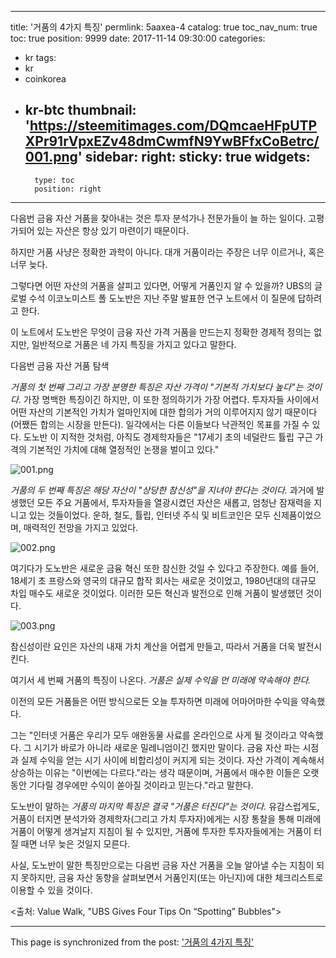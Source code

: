 
---
title: '거품의 4가지 특징'
permlink: 5aaxea-4
catalog: true
toc_nav_num: true
toc: true
position: 9999
date: 2017-11-14 09:30:00
categories:
- kr
tags:
- kr
- coinkorea
- kr-btc
thumbnail: 'https://steemitimages.com/DQmcaeHFpUTPXPr91rVpxEZv48dmCwmfN9YwBFfxCoBetrc/001.png'
sidebar:
    right:
        sticky: true
widgets:
    -
        type: toc
        position: right
---


다음번 금융 자산 거품을 찾아내는 것은 투자 분석가나 전문가들이 늘 하는 일이다. 고평가되어 있는 자산은 항상 있기 마련이기 때문이다. 
  
하지만 거품 사냥은 정확한 과학이 아니다. 대개 거품이라는 주장은 너무 이르거나, 혹은 너무 늦다. 
  
그렇다면 어떤 자산의 거품을 살피고 있다면, 어떻게 거품인지 알 수 있을까? UBS의 글로벌 수석 이코노미스트 폴 도노반은 지난 주말 발표한 연구 노트에서 이 질문에 답하려고 한다.
  
이 노트에서 도노반은 무엇이 금융 자산 가격 거품을 만드는지 정확한 경제적 정의는 없지만, 일반적으로 거품은 네 가지 특징을 가지고 있다고 말한다.
  
다음번 금융 자산 거품 탐색
  
_거품의 첫 번째 그리고 가장 분명한 특징은 자산 가격이 "기본적 가치보다 높다"는 것이다._  가장 명백한 특징이긴 하지만, 이 또한 정의하기가 가장 어렵다. 투자자들 사이에서 어떤 자산의 기본적인 가치가 얼마인지에 대한 합의가 거의 이루어지지 않기 때문이다(어쨌든 합의는 시장을 만든다). 일각에서는 다른 이들보다 낙관적인 목표를 가질 수 있다. 도노반 이 지적한 것처럼, 아직도 경제학자들은 ​​"17세기 초의 네덜란드 튤립 구근 가격의 기본적인 가치에 대해 열정적인 논쟁을 벌이고 있다."
 
![001.png](https://steemitimages.com/DQmcaeHFpUTPXPr91rVpxEZv48dmCwmfN9YwBFfxCoBetrc/001.png)

 _거품의 두 번째 특징은 해당 자산이 "상당한 참신성"을 지녀야 한다는 것이다._  과거에 발생했던 모든 주요 거품에서, 투자자들을 열광시켰던 자산은 새롭고, 엄청난 잠재력을 지니고 있는 것들이었다. 운하, 철도, 튤립, 인터넷 주식 및 비트코인은 모두 신제품이었으며, 매력적인 전망을 가지고 있었다. 

![002.png](https://steemitimages.com/DQmRcydZ7LL2vEGpBTQLa8BNFejFCBzwN9Wq9mnQjKNLGgJ/002.png)
  
여기다가 도노반은 새로운 금융 혁신 또한 참신한 것일 수 있다고 주장한다. 예를 들어, 18세기 초 프랑스와 영국의 대규모 합작 회사는 새로운 것이었고, 1980년대의 대규모 차입 매수도 새로운 것이었다. 이러한 모든 혁신과 발전으로 인해 거품이 발생했던 것이다.
 
![003.png](https://steemitimages.com/DQmU4Fs4ZE2L1mJ42Nkbpj4q2fE661cKNUFPrwzw3VWG34r/003.png)

참신성이란 요인은 자산의 내재 가치 계산을 어렵게 만들고, 따라서 거품을 더욱 발전시킨다.
  
여기서 세 번째 거품의 특징이 나온다. _거품은 실제 수익을 먼 미래에 약속해야 한다._
  
이전의 모든 거품들은 어떤 방식으로든 오늘 투자하면 미래에 어마어마한 수익을 약속했다. 
  
그는 "인터넷 거품은 우리가 모두 애완동물 사료를 온라인으로 사게 될 것이라고 약속했다. 그 시기가 바로가 아니라 새로운 밀레니엄이긴 했지만 말이다. 금융 자산 파는 시점과 실제 수익을 얻는 시기 사이에 비합리성이 커지게 되는 것이다. 자산 가격이 계속해서 상승하는 이유는 "이번에는 다르다."라는 생각 때문이며, 거품에서 매수한 이들은 오랫동안 기다릴 경우에만 수익이 쏟아질 것이라고 믿는다."라고 말한다.
  
도노반이 말하는 _거품의 마지막 특징은 결국 "거품은 터진다"는 것이다._ 유감스럽게도, 거품이 터지면 분석가와 경제학자(그리고 가치 투자자)에게는 시장 통찰을 통해 미래에 거품이 어떻게 생겨날지 지침이 될 수 있지만, 거품에 투자한 투자자들에게는 거품이 터질 때면 너무 늦은 것일지 모른다.
  
사실, 도노반이 말한 특징만으로는 다음번 금융 자산 거품을 오늘 알아낼 수는 지침이 되지 못하지만, 금융 자산 동향을 살펴보면서 거품인지(또는 아닌지)에 대한 체크리스트로 이용할 수 있을 것이다. 
  
<출처: Value Walk, "UBS Gives Four Tips On “Spotting” Bubbles">

- - -

This page is synchronized from the post: ['거품의 4가지 특징'](https://steemit.com/@pius.pius/5aaxea-4)
